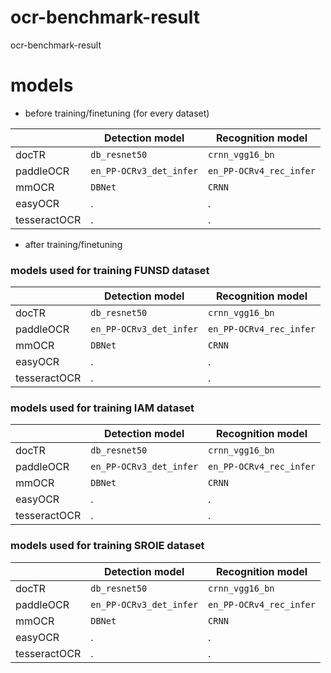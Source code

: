 # ocr-benchmark-result
ocr-benchmark-result
# models
- before training/finetuning (for every dataset)

| | Detection model | Recognition model |
| --- | --- | --- |
| docTR | `db_resnet50` | `crnn_vgg16_bn` |
| paddleOCR | `en_PP-OCRv3_det_infer` | `en_PP-OCRv4_rec_infer` |
| mmOCR | `DBNet` | `CRNN` |
| easyOCR | . | . |
| tesseractOCR | . | . |
- after training/finetuning

### models used for training FUNSD dataset
| | Detection model | Recognition model |
| --- | --- | --- |
| docTR | `db_resnet50` | `crnn_vgg16_bn` |
| paddleOCR | `en_PP-OCRv3_det_infer` | `en_PP-OCRv4_rec_infer` |
| mmOCR | `DBNet` | `CRNN` |
| easyOCR | . | . |
| tesseractOCR | . | . |

### models used for training IAM dataset
| | Detection model | Recognition model |
| --- | --- | --- |
| docTR | `db_resnet50` | `crnn_vgg16_bn` |
| paddleOCR | `en_PP-OCRv3_det_infer` | `en_PP-OCRv4_rec_infer` |
| mmOCR | `DBNet` | `CRNN` |
| easyOCR | . | . |
| tesseractOCR | . | . |

### models used for training SROIE dataset
|  | Detection model | Recognition model |
| --- | --- | --- |
| docTR | `db_resnet50` | `crnn_vgg16_bn` |
| paddleOCR | `en_PP-OCRv3_det_infer` | `en_PP-OCRv4_rec_infer` |
| mmOCR | `DBNet` | `CRNN` |
| easyOCR | . | . |
| tesseractOCR | . | . |